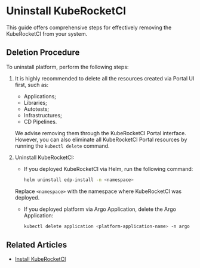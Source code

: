 # Uninstall KubeRocketCI

This guide offers comprehensive steps for effectively removing the KubeRocketCI from your system.

## Deletion Procedure

To uninstall platform, perform the following steps:

1. It is highly recommended to delete all the resources created via Portal UI first, such as:

    * Applications;
    * Libraries;
    * Autotests;
    * Infrastructures;
    * CD Pipelines.

    We advise removing them through the KubeRocketCI Portal interface. However, you can also eliminate all KubeRocketCI Portal resources by running the `kubectl delete` command.

2. Uninstall KubeRocketCI:

    * If you deployed KubeRocketCI via Helm, run the following command:

      ```bash
      helm uninstall edp-install -n <namespace>
      ```

    Replace `<namespace>` with the namespace where KubeRocketCI was deployed.

    * If you deployed platform via Argo Application, delete the Argo Application:

      ```bash
      kubectl delete application <platform-application-name> -n argo
      ```

## Related Articles

* [Install KubeRocketCI](install-kuberocketci.mdx)
